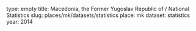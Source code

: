 type: empty
title: Macedonia, the Former Yugoslav Republic of / National Statistics
slug: places/mk/datasets/statistics
place: mk
dataset: statistics
year: 2014
